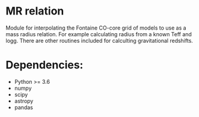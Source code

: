 # MR relation

Module for interpolating the Fontaine CO-core grid of models to use
as a mass radius relation. For example calculating radius from a
known Teff and logg. There are other routines included for calculting
gravitational redshifts.

# Dependencies:
* Python >= 3.6
* numpy
* scipy
* astropy
* pandas
